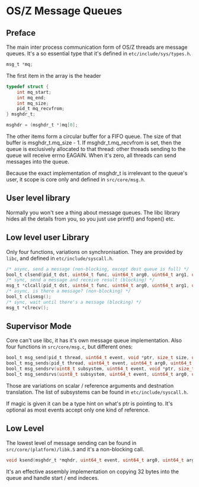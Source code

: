 OS/Z Message Queues
===================

Preface
-------

The main inter process communication form of OS/Z threads are message queues.
It's a so essential type that it's defined in `etc/include/sys/types.h`.

```c
msg_t *mq;
```

The first item in the array is the header

```c
typedef struct {
	int mq_start;
	int mq_end;
	int mq_size;
	pid_t mq_recvfrom;
} msghdr_t;

msghdr = (msghdr_t *)mq[0];
```

The other items form a circular buffer for a FIFO queue. The size of that buffer is msghdr_t.mq_size - 1.
If msghdr_t.mq_recvfrom is set, then the queue is exclusively allocated to that thread: other
threads sending to the queue will receive errno EAGAIN. When it's zero, all threads can send messages into the queue.

Because the exact implementation of msghdr_t is irrelevant to the queue's user, it scope is core only and defined
in `src/core/msg.h`.

User level library
------------------

Normally you won't see a thing about message queues. The libc library hides all the details from you, so you just
use printf() and fopen() etc.

Low level user Library
----------------------

Only four functions, variations on synchronisation. They are provided by `libc`, and defined in `etc/include/syscall.h`.

```c
/* async, send a message (non-blocking, except dest queue is full) */
bool_t clsend(pid_t dst, uint64_t func, uint64_t arg0, uint64_t arg1, uint64_t arg2);
/* sync, send a message and receive result (blocking) */
msg_t *clcall(pid_t dst, uint64_t func, uint64_t arg0, uint64_t arg1, uint64_t arg2);
/* async, is there a message? (non-blocking) */
bool_t clismsg();
/* sync, wait until there's a message (blocking) */
msg_t *clrecv();
```

Supervisor Mode
---------------

Core can't use libc, it has it's own message queue implementation. Also four functions in `src/core/msg.c`, but different ones:
```c
bool_t msg_send(pid_t thread, uint64_t event, void *ptr, size_t size, uint64_t magic);
bool_t msg_sends(pid_t thread, uint64_t event, uint64_t arg0, uint64_t arg1, uint64_t arg2);
bool_t msg_sendsrv(uint8_t subsystem, uint64_t event, void *ptr, size_t size, uint64_t magic);
bool_t msg_sendsrvs(uint8_t subsystem, uint64_t event, uint64_t arg0, uint64_t arg1, uint64_t arg2);

```

Those are variations on scalar / reference arguments and destnation translation. The list of subsystems
can be found in `etc/include/syscall.h`.

If magic is given it can be a type hint on what's ptr is pointing to. It's optional as most events accept
only one kind of reference.

Low Level
---------

The lowest level of message sending can be found in `src/core/(platform)/libk.S` and it's a non-blocking call.

```c
void ksend(msghdr_t *mqhdr, uint64_t event, uint64_t arg0, uint64_t arg1, uint64_t arg2);
```

It's an effective assembly implementation on copying 32 bytes into the queue and handle start / end indeces.

